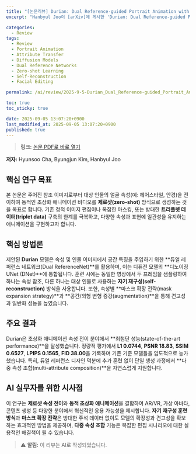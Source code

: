 ```yaml
---
title: "[논문리뷰] Durian: Dual Reference-guided Portrait Animation with Attribute Transfer"
excerpt: "Hanbyul Joo이 [arXiv]에 게시한 'Durian: Dual Reference-guided Portrait Animation with Attribute Transfer' 논문에 대한 자세한 리뷰입니다."

categories:
  - Review
tags:
  - Review
  - Portrait Animation
  - Attribute Transfer
  - Diffusion Models
  - Dual Reference Networks
  - Zero-shot Learning
  - Self-Reconstruction
  - Facial Editing

permalink: /ai/review/2025-9-5-Durian_Dual_Reference-guided_Portrait_Animation_with_Attribute_Transfer/

toc: true
toc_sticky: true

date: 2025-09-05 13:07:20+0900
last_modified_at: 2025-09-05 13:07:20+0900
published: true
---
```

> **링크:** [논문 PDF로 바로 열기](https://arxiv.org/abs/2509.04434)

**저자:** Hyunsoo Cha, Byungjun Kim, Hanbyul Joo



## 핵심 연구 목표
본 논문은 주어진 참조 이미지로부터 대상 인물의 얼굴 속성(예: 헤어스타일, 안경)을 전이하여 동적인 초상화 애니메이션 비디오를 **제로샷(zero-shot)** 방식으로 생성하는 것을 목표로 합니다. 기존 정적 이미지 편집이나 복잡한 마스킹, 또는 방대한 **트리플렛 데이터(triplet data)** 구축의 한계를 극복하고, 다양한 속성과 표현에 일관성을 유지하는 애니메이션을 구현하고자 합니다.

## 핵심 방법론
제안된 **Durian** 모델은 속성 및 인물 이미지에서 공간 특징을 주입하기 위한 **듀얼 레퍼런스 네트워크(Dual ReferenceNet)**를 활용하며, 이는 디퓨전 모델의 **디노이징 UNet (DNet)**에 통합됩니다. 훈련 시에는 동일한 영상에서 두 프레임을 샘플링하여 하나는 속성 참조, 다른 하나는 대상 인물로 사용하는 **자기 재구성(self-reconstruction)** 방식을 사용합니다. 또한, 속성별 **마스크 확장 전략(mask expansion strategy)**과 **공간/외형 변형 증강(augmentation)**을 통해 견고성과 일반화 성능을 높였습니다.

## 주요 결과
Durian은 초상화 애니메이션 속성 전이 분야에서 **최첨단 성능(state-of-the-art performance)**을 달성했습니다. 정량적 평가에서 **L1 0.0744**, **PSNR 18.83**, **SSIM 0.6527**, **LPIPS 0.1565**, **FID 38.00**을 기록하며 기존 기준 모델들을 압도적으로 능가했습니다. 특히, 듀얼 레퍼런스 디자인 덕분에 추가 훈련 없이 단일 생성 과정에서 **다중 속성 조합(multi-attribute composition)**을 자연스럽게 지원합니다.

## AI 실무자를 위한 시사점
이 연구는 **제로샷 속성 전이**와 **동적 초상화 애니메이션**을 결합하여 AR/VR, 가상 아바타, 콘텐츠 생성 등 다양한 분야에서 혁신적인 응용 가능성을 제시합니다. **자기 재구성 훈련 방식**과 **마스크 확장 전략**은 방대한 주석 데이터 없이도 모델의 확장성과 견고성을 확보하는 효과적인 방법을 제공하며, **다중 속성 조합** 기능은 복잡한 편집 시나리오에 대한 실용적인 해결책이 될 수 있습니다.

> ⚠️ **알림:** 이 리뷰는 AI로 작성되었습니다.